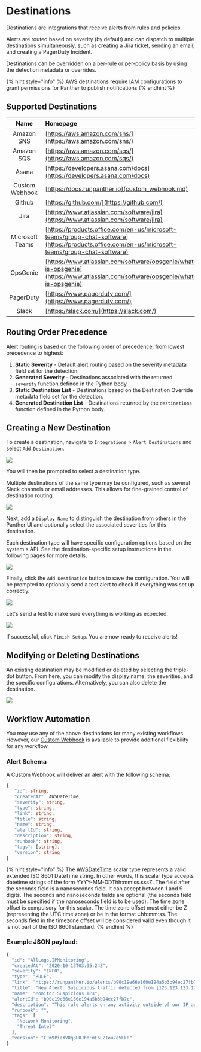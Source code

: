# Destinations

Destinations are integrations that receive alerts from rules and policies.

Alerts are routed based on severity \(by default\) and can dispatch to multiple destinations simultaneously, such as creating a Jira ticket, sending an email, and creating a PagerDuty Incident.

Destinations can be overridden on a per-rule or per-policy basis by using the detection metadata or overrides.

{% hint style="info" %}
AWS destinations require IAM configurations to grant permissions for Panther to publish notifications
{% endhint %}

## Supported Destinations

| Name | Homepage |
| :---: | :--- |
| Amazon SNS | [https://aws.amazon.com/sns/](https://aws.amazon.com/sns/) |
| Amazon SQS | [https://aws.amazon.com/sqs/](https://aws.amazon.com/sqs/) |
| Asana | [https://developers.asana.com/docs](https://developers.asana.com/docs) |
| Custom Webhook | [https://docs.runpanther.io](custom_webhook.md) |
| Github | [https://github.com/](https://github.com/) |
| Jira | [https://www.atlassian.com/software/jira](https://www.atlassian.com/software/jira) |
| Microsoft Teams | [https://products.office.com/en-us/microsoft-teams/group-chat-software](https://products.office.com/en-us/microsoft-teams/group-chat-software) |
| OpsGenie | [https://www.atlassian.com/software/opsgenie/what-is-opsgenie](https://www.atlassian.com/software/opsgenie/what-is-opsgenie) |
| PagerDuty | [https://www.pagerduty.com/](https://www.pagerduty.com/) |
| Slack | [https://slack.com/](https://slack.com/) |

## Routing Order Precedence

Alert routing is based on the following order of precedence, from lowest precedence to highest:

1. **Static Severity** - Default alert routing based on the severity metadata field set for the detection.
2. **Generated Severity** - Destinations associated with the returned `severity` function defined in the Python body.
3. **Static Destination List** - Destinations based on the Destination Override metadata field set for the detection.
4. **Generated Destination List** - Destinations returned by the `destinations` function defined in the Python body.

## Creating a New Destination

To create a destination, navigate to `Integrations` &gt; `Alert Destinations` and select `Add Destination`.

![](../.gitbook/assets/screen-shot-2021-09-17-at-1.53.11-pm.png)

You will then be prompted to select a destination type.

Multiple destinations of the same type may be configured, such as several Slack channels or email addresses. This allows for fine-grained control of destination routing.

![](../.gitbook/assets/readme-destination-types%20%288%29%20%282%29%20%283%29.png)

Next, add a `Display Name` to distinguish the destination from others in the Panther UI and optionally select the associated severities for this destination.

Each destination type will have specific configuration options based on the system's API. See the destination-specific setup instructions in the following pages for more details.

![](../.gitbook/assets/readme-settings-example%20%288%29%20%282%29%20%289%29.png)

Finally, click the `Add Destination` button to save the configuration. You will be prompted to optionally send a test alert to check if everything was set up correctly.

![](../.gitbook/assets/readme-test%20%283%29%20%283%29%20%285%29%20%286%29%20%284%29.png)

Let's send a test to make sure everything is working as expected.

![](../.gitbook/assets/readme-test-success.png)

If successful, click `Finish Setup`. You are now ready to receive alerts!

## Modifying or Deleting Destinations

An existing destination may be modified or deleted by selecting the triple-dot button. From here, you can modify the display name, the severities, and the specific configurations. Alternatively, you can also delete the destination.

![](../.gitbook/assets/readme-modify.png)

## Workflow Automation

You may use any of the above destinations for many existing workflows. However, our [Custom Webhook](custom_webhook.md) is available to provide additional flexibility for any workflow.

### Alert Schema

A Custom Webhook will deliver an alert with the following schema:

```typescript
{
   "id": string,
   "createdAt": AWSDateTime,
   "severity": string,
   "type": string,
   "link": string,
   "title": string,
   "name": string,
   "alertId": string,
   "description": string,
   "runbook": string,
   "tags": [string],
   "version": string
}
```

{% hint style="info" %}
The [AWSDateTime](https://docs.aws.amazon.com/appsync/latest/devguide/scalars.html) scalar type represents a valid extended ISO 8601 DateTime string. In other words, this scalar type accepts datetime strings of the form YYYY-MM-DDThh:mm:ss.sssZ. The field after the seconds field is a nanoseconds field. It can accept between 1 and 9 digits. The seconds and nanoseconds fields are optional \(the seconds field must be specified if the nanoseconds field is to be used\). The time zone offset is compulsory for this scalar. The time zone offset must either be Z \(representing the UTC time zone\) or be in the format ±hh:mm:ss. The seconds field in the timezone offset will be considered valid even though it is not part of the ISO 8601 standard.
{% endhint %}

### Example JSON payload:

```javascript
{
  "id": "AllLogs.IPMonitoring",
  "createdAt": "2020-10-13T03:35:24Z",
  "severity": "INFO",
  "type": "RULE",
  "link": "https://runpanther.io/alerts/b90c19e66e160e194a5b3b94ec27fb7c",
  "title": "New Alert: Suspicious traffic detected from [123.123.123.123]",
  "name": "Monitor Suspicious IPs",
  "alertId": "b90c19e66e160e194a5b3b94ec27fb7c",
  "description": "This rule alerts on any activity outside of our IP address whitelist",
  "runbook": "",
  "tags": [
    "Network Monitoring",
    "Threat Intel"
  ],
  "version": "CJm9PiaXV0q8U0JhoFmE6L21ou7e5Ek0"
}
```

